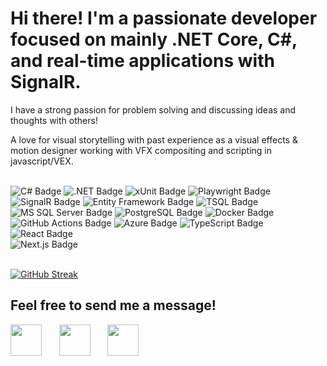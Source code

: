 <div>
  <h1>Hi there! I'm a passionate developer focused on mainly .NET Core, C#, and real-time applications with SignalR.</h1>
  <p>I have a strong passion for problem solving and discussing ideas and thoughts with others! </p>
  <p>A love for visual storytelling with past experience as a visual effects & motion designer working with VFX compositing and scripting in javascript/VEX.</p>
  <br>
</div>

<a href="https://docs.microsoft.com/en-us/dotnet/csharp/" style="text-decoration: none;">
    <img src="https://img.shields.io/badge/-C%23-239120?style=flat-square&logo=c-sharp&logoColor=white" alt="C# Badge">
</a>

<a href="https://docs.microsoft.com/en-us/dotnet/" style="text-decoration: none;">
    <img src="https://img.shields.io/badge/-.NET-512BD4?style=flat-square&logo=dotnet&logoColor=white" alt=".NET Badge">
</a>

<a href="https://xunit.net/docs/getting-started" style="text-decoration: none;">
    <img src="https://img.shields.io/badge/-xUnit-5B2D90?style=flat-square&logo=xunit&logoColor=white" alt="xUnit Badge">
</a>

<a href="https://playwright.dev/docs/intro" style="text-decoration: none;">
    <img src="https://img.shields.io/badge/-Playwright-00BFFF?style=flat-square&logo=playwright&logoColor=white" alt="Playwright Badge">
</a>

<a href="https://dotnet.microsoft.com/apps/aspnet/signalr" style="text-decoration: none;">
    <img src="https://img.shields.io/badge/-SignalR-AC1400?style=flat-square&logo=signalr&logoColor=white" alt="SignalR Badge">
</a>

<a href="https://docs.microsoft.com/en-us/ef/" style="text-decoration: none;">
    <img src="https://img.shields.io/badge/-Entity%20Framework-512BD4?style=flat-square&logo=entity-framework&logoColor=white" alt="Entity Framework Badge">
</a>

<a href="https://docs.microsoft.com/en-us/sql/t-sql/" style="text-decoration: none;">
    <img src="https://img.shields.io/badge/-TSQL-2F855A?style=flat-square&logo=microsoft-sql-server&logoColor=white" alt="TSQL Badge">
</a>

<a href="https://docs.microsoft.com/en-us/sql/" style="text-decoration: none;">
    <img src="https://img.shields.io/badge/-MS%20SQL%20Server-CC2927?style=flat-square&logo=microsoft-sql-server&logoColor=white" alt="MS SQL Server Badge">
</a>

<a href="https://www.postgresql.org/docs/" style="text-decoration: none;">
    <img src="https://img.shields.io/badge/-PostgreSQL-336791?style=flat-square&logo=postgresql&logoColor=white" alt="PostgreSQL Badge">
</a>

<a href="https://www.docker.com/get-started" style="text-decoration: none;">
    <img src="https://img.shields.io/badge/-Docker-2496ED?style=flat-square&logo=docker&logoColor=white" alt="Docker Badge">
</a>

<a href="https://docs.github.com/en/actions" style="text-decoration: none;">
    <img src="https://img.shields.io/badge/-GitHub%20Actions-2088FF?style=flat-square&logo=github-actions&logoColor=white" alt="GitHub Actions Badge">
</a>

<a href="https://azure.microsoft.com/en-us/" style="text-decoration: none;">
    <img src="https://img.shields.io/badge/-Azure-0089D6?style=flat-square&logo=microsoft-azure&logoColor=white" alt="Azure Badge">
</a>

<a href="https://www.typescriptlang.org/docs/" style="text-decoration: none;">
    <img src="https://img.shields.io/badge/-TypeScript-007ACC?style=flat-square&logo=typescript&logoColor=white" alt="TypeScript Badge">
</a>

<a href="https://reactjs.org/docs/getting-started.html" style="text-decoration: none;">
    <img src="https://img.shields.io/badge/-React-61DAFB?style=flat-square&logo=react&logoColor=black" alt="React Badge">
</a>

<br>

<a href="https://nextjs.org/docs" style="text-decoration: none;">
    <img src="https://img.shields.io/badge/-Next.js-4B5563?style=flat-square&logo=next.js&logoColor=white" alt="Next.js Badge">
</a>

<br>
<br>

[![GitHub Streak](http://github-readme-streak-stats.herokuapp.com?user=william00771&theme=dark&date_format=j%20M%5B%20Y%5D)](https://git.io/streak-stats)

<h2>Feel free to send me a message!</h2>

<a href="https://www.linkedin.com/in/william-f-lindberg/"><img src="https://upload.wikimedia.org/wikipedia/commons/c/ca/LinkedIn_logo_initials.png" width="50px"/></a>&nbsp;&nbsp;&nbsp;&nbsp;&nbsp;&nbsp;
<a href="mailto:william.f.lindberg@hotmail.com"><img src="https://upload.wikimedia.org/wikipedia/commons/9/90/Outlook.com_icon_%282012-2019%29.svg" width="50px"/></a>&nbsp;&nbsp;&nbsp;&nbsp;&nbsp;&nbsp;
<a href="https://www.instagram.com/williamflindberg/"><img src="https://upload.wikimedia.org/wikipedia/commons/a/a5/Instagram_icon.png" width="50px"/></a>
